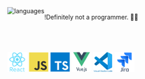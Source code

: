 <!--  <img align="right" alt="stats" src="https://github-readme-stats.vercel.app/api?username=cyberpoetry17&theme=blue-green"/> -->
<img align="left" alt="languages" src="https://github-readme-stats.vercel.app/api/top-langs/?username=cyberpoetry17&theme=blue-green"/> 

!Definitely not a programmer. :woman_technologist:

<h2> &nbsp;</h2>
<p align="left">
<img src="https://github.com/devicons/devicon/blob/v2.15.1/icons/react/react-original-wordmark.svg" alt="php" width="45" height="45"/>
<img src="https://github.com/devicons/devicon/blob/v2.15.1/icons/javascript/javascript-original.svg" alt="js" width="45" height="45"/>
<img src="https://github.com/devicons/devicon/blob/v2.15.1/icons/typescript/typescript-original.svg" alt="ts" width="45" height="45"/>
<img src="https://github.com/devicons/devicon/blob/v2.15.1/icons/vuejs/vuejs-original-wordmark.svg" alt="vuejs" width="45" height="45"/>
<img src="https://github.com/devicons/devicon/blob/v2.15.1/icons/vscode/vscode-original-wordmark.svg" alt="vscode" width="45" height="45"/>
<img src="https://github.com/devicons/devicon/blob/v2.15.1/icons/jira/jira-original-wordmark.svg" alt="jira" width="45" height="45"/>
</p>
